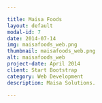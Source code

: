 ```yaml
---

title: Maisa Foods
layout: default
modal-id: 7
date: 2014-07-14
img: maisafoods_web.png
thumbnail: maisafoods_web.png
alt: maisafoods_web
project-date: April 2014
client: Start Bootstrap
category: Web Development
description: Maisa Solutions.

---
```


